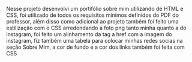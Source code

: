 Nesse projeto desenvolvi um portifólio sobre mim utilizando de HTML e CSS, foi utilizado de todos os requisitos mínimos definidos do PDF do professor, além disso como adicional ao projeto também foi feito uma estilização com o CSS arredondando a foto png tanto minha quanto a do instagram, foi feito um alinhamento da tag a href com a imagem do instagram, fiz também uma tabela para colocar minhas redes socias na seção Sobre Mim, a cor de fundo e a cor dos links também foi feita com CSS
